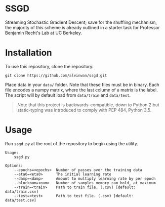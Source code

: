 # SSGD
Streaming Stochastic Gradient Descent; save for the shuffling
mechanism, the majority of this scheme is already outlined in a starter
task for Professor Benjamin Recht's Lab at UC Berkeley.

# Installation

To use this repository, clone the repository.

    git clone https://github.com/alvinwan/ssgd.git

Place data in your `data/` folder. Note that these files must be in
binary. Each file encodes a numpy matrix, where the last column of a
matrix is the label. The script will by default load from `data/train`
and `data/test`.

> Note that this project is backwards-compatible, down to Python 2 but
static-typing was introduced to comply with PEP 484, Python 3.5.

# Usage

Run `ssgd.py` at the root of the repository to begin using the utility.

    Usage:
        ssgd.py

    Options:
        --epochs=<epochs>  Number of passes over the training data
        --eta0=<eta0>      The initial learning rate
        --damp=<damp>      Amount to multiply learning rate by per epoch
        --blocknum=<num>   Number of samples memory can hold, at maximum
        --train=<train>    Path to train file. (.csv) [default: data/train.csv]
        --test=<test>      Path to test file. (.csv) [default: data/test.csv]
